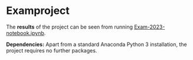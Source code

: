 # Examproject

The **results** of the project can be seen from running [Exam-2023-notebook.ipynb](Exam-2023-notebook.ipynb).

**Dependencies:** Apart from a standard Anaconda Python 3 installation, the project requires no further packages.